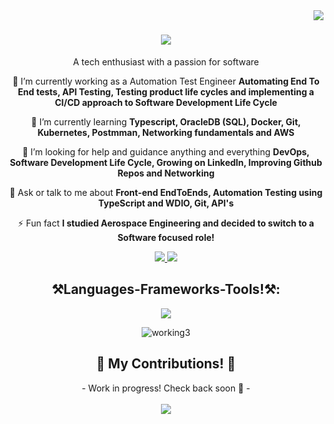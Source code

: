 <img align="right" src="https://visitor-badge.laobi.icu/badge?page_id=Mo-ASayed.visitor-badge&left_color=blue&right_color=red" />

<h1 align = "center">
  <a href= "https://git.io/typing-svg">
    <img src="https://readme-typing-svg.demolab.com/?font=Montserrat&size=30&duration=2500&pause=2000&color=3366F7&vCenter=true&random=false&width=435&lines=Hi%2C+welcome+to+my+Github!👋 ;I'm+Mohammed+Sayed! 🙂" />
  </a>
</h1>

<div align = "center">
    
A tech enthusiast with a passion for software

🔭 I’m currently working as a Automation Test Engineer **Automating End To End tests, API Testing, Testing product life cycles and implementing a CI/CD approach to Software Development Life Cycle**

🌱 I’m currently learning **Typescript, OracleDB (SQL),  Docker, Git, Kubernetes, Postmman, Networking fundamentals and AWS**
  
🤝 I’m looking for help and guidance anything and everything **DevOps, Software Development Life Cycle, Growing on LinkedIn, Improving Github Repos and Networking**

💬 Ask or talk to me about **Front-end EndToEnds, Automation Testing using TypeScript and WDIO, Git, API's**

⚡ Fun fact **I studied Aerospace Engineering and decided to switch to a Software focused role!**


  <a href="mailto:sayedsylvainltd@gmail.com">
    <img src="https://img.shields.io/badge/Gmail-333333?style=for-the-badge&logo=gmail&logoColor=red"/>
  </a>
  <a href="https://linkedin.com/in/mohammed-sayed-16112a179" target="blank">
  <img src="https://img.shields.io/badge/LinkedIn-0077B5?style=for-the-badge&logo=linkedin&logoColor=white"/>
  </a>
  
</div>

<h2 align="center">⚒️Languages-Frameworks-Tools!⚒️:</h2>
<div align = "center">
  <a href = "https://skillicons.dev">
    <img src = "https://skillicons.dev/icons?i=typescript,javascript,github,docker,jenkins,git,vscode,linux,kubernetes,idea,postman,ubuntu" /><br>
  </a>
  
  ![working3](https://github.com/Mo-ASayed/Mo-ASayed/assets/168595193/15d8d39a-4c8c-48b5-937e-d0464341ebfb)

</div>

<div align = "center">
  <h2>🍃 My Contributions! 🍃</h2>
     <div align = "center">
               - Work in progress! Check back soon 🚧 -            
     </div>
  <br>
  <a href= "https://git.io/typing-svg">
    <img src="https://readme-typing-svg.demolab.com/?font=Montserrat&size=30&duration=2500&pause=2000&color=3366F7&vCenter=true&random=false&width=435&lines=Thanks+for+stopping+by!%F0%9F%91%8B;Feel+free+to+reach+out!+%F0%9F%93%B2" />
  </a>
</div>
